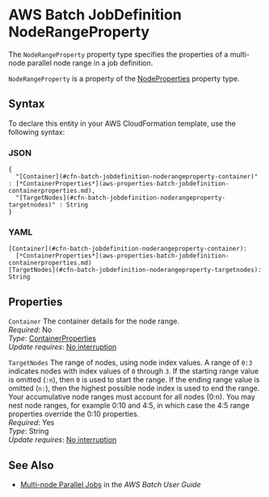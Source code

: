 # AWS Batch JobDefinition NodeRangeProperty<a name="aws-properties-batch-jobdefinition-noderangeproperty"></a>

<a name="aws-properties-batch-jobdefinition-noderangeproperty-description"></a>The `NodeRangeProperty` property type specifies the properties of a multi\-node parallel node range in a job definition\.

<a name="aws-properties-batch-jobdefinition-noderangeproperty-inheritance"></a> `NodeRangeProperty` is a property of the [NodeProperties](aws-properties-batch-jobdefinition-nodeproperties.md) property type\.

## Syntax<a name="aws-properties-batch-jobdefinition-noderangeproperty-syntax"></a>

To declare this entity in your AWS CloudFormation template, use the following syntax:

### JSON<a name="aws-properties-batch-jobdefinition-noderangeproperty-syntax.json"></a>

```
{
  "[Container](#cfn-batch-jobdefinition-noderangeproperty-container)" : [*ContainerProperties*](aws-properties-batch-jobdefinition-containerproperties.md),
  "[TargetNodes](#cfn-batch-jobdefinition-noderangeproperty-targetnodes)" : String
}
```

### YAML<a name="aws-properties-batch-jobdefinition-noderangeproperty-syntax.yaml"></a>

```
[Container](#cfn-batch-jobdefinition-noderangeproperty-container): 
  [*ContainerProperties*](aws-properties-batch-jobdefinition-containerproperties.md)
[TargetNodes](#cfn-batch-jobdefinition-noderangeproperty-targetnodes): String
```

## Properties<a name="aws-properties-batch-jobdefinition-noderangeproperty-properties"></a>

`Container`  <a name="cfn-batch-jobdefinition-noderangeproperty-container"></a>
The container details for the node range\.  
 *Required*: No  
 *Type*: [ContainerProperties](aws-properties-batch-jobdefinition-containerproperties.md)  
 *Update requires*: [No interruption](using-cfn-updating-stacks-update-behaviors.md#update-no-interrupt) 

`TargetNodes`  <a name="cfn-batch-jobdefinition-noderangeproperty-targetnodes"></a>
The range of nodes, using node index values\. A range of `0:3` indicates nodes with index values of `0` through `3`\. If the starting range value is omitted \(`:n`\), then `0` is used to start the range\. If the ending range value is omitted \(`n:`\), then the highest possible node index is used to end the range\. Your accumulative node ranges must account for all nodes \(0:n\)\. You may nest node ranges, for example 0:10 and 4:5, in which case the 4:5 range properties override the 0:10 properties\.  
 *Required*: Yes  
 *Type*: String  
 *Update requires*: [No interruption](using-cfn-updating-stacks-update-behaviors.md#update-no-interrupt) 

## See Also<a name="aws-properties-batch-jobdefinition-noderangeproperty-seealso"></a>
+ [Multi\-node Parallel Jobs](https://docs.aws.amazon.com/batch/latest/userguide/multi-node-parallel-jobs.html) in the *AWS Batch User Guide*